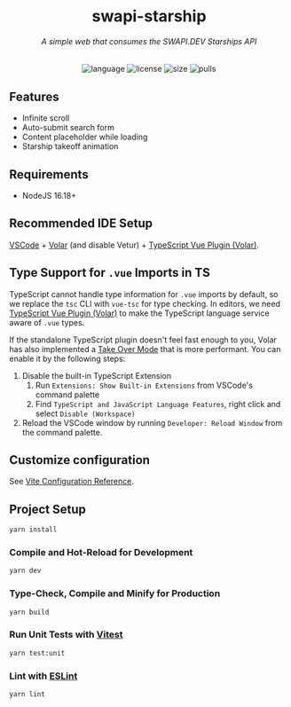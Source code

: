 <h1 align="center">swapi-starship</h1>
<h6 align="center">A simple web that consumes the SWAPI.DEV Starships API</h6>

<p align="center">
  <img src="https://img.shields.io/github/languages/top/zerosdev/swapi-starship" alt="language"/>
  <img src="https://img.shields.io/github/license/zerosdev/swapi-starship" alt="license"/>
  <img src="https://img.shields.io/github/languages/code-size/zerosdev/swapi-starship" alt="size"/>
  <img src="https://img.shields.io/badge/PRs-welcome-brightgreen.svg" alt="pulls"/>
</p>

## Features
- Infinite scroll
- Auto-submit search form
- Content placeholder while loading
- Starship takeoff animation

## Requirements
- NodeJS 16.18+

## Recommended IDE Setup

[VSCode](https://code.visualstudio.com/) + [Volar](https://marketplace.visualstudio.com/items?itemName=Vue.volar) (and disable Vetur) + [TypeScript Vue Plugin (Volar)](https://marketplace.visualstudio.com/items?itemName=Vue.vscode-typescript-vue-plugin).

## Type Support for `.vue` Imports in TS

TypeScript cannot handle type information for `.vue` imports by default, so we replace the `tsc` CLI with `vue-tsc` for type checking. In editors, we need [TypeScript Vue Plugin (Volar)](https://marketplace.visualstudio.com/items?itemName=Vue.vscode-typescript-vue-plugin) to make the TypeScript language service aware of `.vue` types.

If the standalone TypeScript plugin doesn't feel fast enough to you, Volar has also implemented a [Take Over Mode](https://github.com/johnsoncodehk/volar/discussions/471#discussioncomment-1361669) that is more performant. You can enable it by the following steps:

1. Disable the built-in TypeScript Extension
    1) Run `Extensions: Show Built-in Extensions` from VSCode's command palette
    2) Find `TypeScript and JavaScript Language Features`, right click and select `Disable (Workspace)`
2. Reload the VSCode window by running `Developer: Reload Window` from the command palette.

## Customize configuration

See [Vite Configuration Reference](https://vitejs.dev/config/).

## Project Setup

```sh
yarn install
```

### Compile and Hot-Reload for Development

```sh
yarn dev
```

### Type-Check, Compile and Minify for Production

```sh
yarn build
```

### Run Unit Tests with [Vitest](https://vitest.dev/)

```sh
yarn test:unit
```

### Lint with [ESLint](https://eslint.org/)

```sh
yarn lint
```
